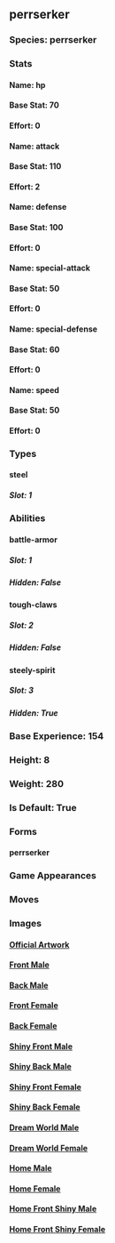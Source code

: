 ## perrserker
### Species: perrserker
### Stats
#### Name: hp
#### Base Stat: 70
#### Effort: 0
#### Name: attack
#### Base Stat: 110
#### Effort: 2
#### Name: defense
#### Base Stat: 100
#### Effort: 0
#### Name: special-attack
#### Base Stat: 50
#### Effort: 0
#### Name: special-defense
#### Base Stat: 60
#### Effort: 0
#### Name: speed
#### Base Stat: 50
#### Effort: 0
### Types
#### steel
##### Slot: 1
### Abilities
#### battle-armor
##### Slot: 1
##### Hidden: False
#### tough-claws
##### Slot: 2
##### Hidden: False
#### steely-spirit
##### Slot: 3
##### Hidden: True
### Base Experience: 154
### Height: 8
### Weight: 280
### Is Default: True
### Forms
#### perrserker
### Game Appearances
### Moves
### Images
#### [Official Artwork](https://raw.githubusercontent.com/PokeAPI/sprites/master/sprites/pokemon/other/official-artwork/863.png)
#### [Front Male](https://raw.githubusercontent.com/PokeAPI/sprites/master/sprites/pokemon/863.png)
#### [Back Male](https://raw.githubusercontent.com/PokeAPI/sprites/master/sprites/pokemon/back/863.png)
#### [Front Female](None)
#### [Back Female](None)
#### [Shiny Front Male](https://raw.githubusercontent.com/PokeAPI/sprites/master/sprites/pokemon/shiny/863.png)
#### [Shiny Back Male](https://raw.githubusercontent.com/PokeAPI/sprites/master/sprites/pokemon/back/863.png)
#### [Shiny Front Female](None)
#### [Shiny Back Female](None)
#### [Dream World Male](None)
#### [Dream World Female](None)
#### [Home Male](https://raw.githubusercontent.com/PokeAPI/sprites/master/sprites/pokemon/other/home/863.png)
#### [Home Female](None)
#### [Home Front Shiny Male](https://raw.githubusercontent.com/PokeAPI/sprites/master/sprites/pokemon/other/home/shiny/863.png)
#### [Home Front Shiny Female](None)